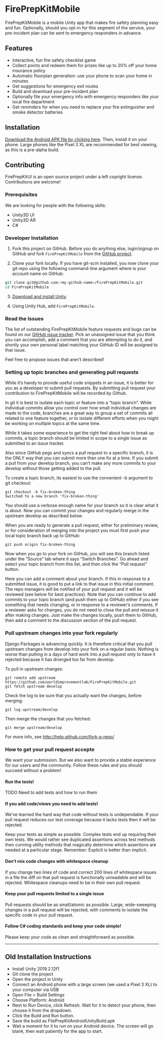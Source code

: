 # FirePrepKitMobile

FirePrepKitMobile is a mobile Unity app that makes fire safety planning easy and fun. Optionally, should you opt-in for this segment of the service, your pre-incident plan can be sent to emergency responders in advance.

## Features

- Interactive, fun fire safety checklist game
- Collect points and redeem them for prizes like up to 20% off your home insurance policy
- Automatic floorplan generation: use your phone to scan your home in minutes
- Get suggestions for emergency exit routes
- Build and download your pre-incident plan
- Optionally file your emergency info with emergency responders like your local fire department
- Get reminders for when you need to replace your fire extinguisher and smoke detector batteries

## Installation

[Download the Android APK file by clicking here](https://fireprepkit.s3-us-west-2.amazonaws.com/FirePrepKit.apk). Then, install it on your phone. Large phones like the Pixel 3 XL are recommended for best viewing, as this is a pre-alpha build.

## Contributing

FirePrepKitUI is an open source project under a left copright license. Contributions are welcome!

### Prerequisites

We are looking for people with the following skills:

- Unity3D UI
- Unity3D AR
- C#

### Developer Installation

1. Fork this project on GitHub. Before you do anything else, login/signup on GitHub and fork `FirePrepKitMobile` from the [GitHub project](https://github.com/worldimprovementlab/FirePrepKitMobile).

2. Clone your fork locally. If you have git-scm installed, you now clone your git repo using the following command-line argument where <my-github-name> is your account name on GitHub:

```bash
git clone git@github.com:<my-github-name>/FirePrepKitMobile.git
cd FirePrepKitMobile
```

3. [Download and install Unity](https://unity3d.com/get-unity/download).

4. Using Unity Hub, add `FirePrepKitMobile`.

### Read the Issues

The list of outstanding FirePrepKitMobile feature requests and bugs can be found on our [GitHub issue tracker](https://github.com/worldimprovementlab/FirePrepKitMobile/issues). Pick an unassigned issue that you think you can accomplish, add a comment that you are attempting to do it, and shortly your own personal label matching your GitHub ID will be assigned to that issue.

Feel free to propose issues that aren’t described!

### Setting up topic branches and generating pull requests

While it’s handy to provide useful code snippets in an issue, it is better for you as a developer to submit pull requests. By submitting pull request your contribution to FirePrepKitMobile will be recorded by Github.

In git it is best to isolate each topic or feature into a “topic branch”. While individual commits allow you control over how small individual changes are made to the code, branches are a great way to group a set of commits all related to one feature together, or to isolate different efforts when you might be working on multiple topics at the same time.

While it takes some experience to get the right feel about how to break up commits, a topic branch should be limited in scope to a single issue as submitted to an issue tracker.

Also since GitHub pegs and syncs a pull request to a specific branch, it is the ONLY way that you can submit more than one fix at a time. If you submit a pull from your develop branch, you can’t make any more commits to your develop without those getting added to the pull.

To create a topic branch, its easiest to use the convenient -b argument to git checkout:

```
git checkout -b fix-broken-thing
Switched to a new branch 'fix-broken-thing'
```

You should use a verbose enough name for your branch so it is clear what it is about. Now you can commit your changes and regularly merge in the upstream develop as described below.

When you are ready to generate a pull request, either for preliminary review, or for consideration of merging into the project you must first push your local topic branch back up to GitHub:

```
git push origin fix-broken-thing
```

Now when you go to your fork on GitHub, you will see this branch listed under the “Source” tab where it says “Switch Branches”. Go ahead and select your topic branch from this list, and then click the “Pull request” button.

Here you can add a comment about your branch. If this in response to a submitted issue, it is good to put a link to that issue in this initial comment. The repo managers will be notified of your pull request and it will be reviewed (see below for best practices). Note that you can continue to add commits to your topic branch (and push them up to GitHub) either if you see something that needs changing, or in response to a reviewer’s comments. If a reviewer asks for changes, you do not need to close the pull and reissue it after making changes. Just make the changes locally, push them to GitHub, then add a comment to the discussion section of the pull request.

### Pull upstream changes into your fork regularly

Django Packages is advancing quickly. It is therefore critical that you pull upstream changes from develop into your fork on a regular basis. Nothing is worse than putting in a days of hard work into a pull request only to have it rejected because it has diverged too far from develop.

To pull in upstream changes:

```
git remote add upstream https://github.com/worldimprovementlab/FirePrepKitMobile.git
git fetch upstream develop
```

Check the log to be sure that you actually want the changes, before merging:

```
git log upstream/develop
```

Then merge the changes that you fetched:

```
git merge upstream/develop
```

For more info, see http://help.github.com/fork-a-repo/

### How to get your pull request accepte

We want your submission. But we also want to provide a stable experience for our users and the community. Follow these rules and you should succeed without a problem!

#### Run the tests!

TODO Need to add tests and how to run them

#### If you add code/views you need to add tests!

We’ve learned the hard way that code without tests is undependable. If your pull request reduces our test coverage because it lacks tests then it will be rejected.

Keep your tests as simple as possible. Complex tests end up requiring their own tests. We would rather see duplicated assertions across test methods then cunning utility methods that magically determine which assertions are needed at a particular stage. Remember: Explicit is better than implicit.

#### Don’t mix code changes with whitespace cleanup

If you change two lines of code and correct 200 lines of whitespace issues in a file the diff on that pull request is functionally unreadable and will be rejected. Whitespace cleanups need to be in their own pull request.

#### Keep your pull requests limited to a single issue

Pull requests should be as small/atomic as possible. Large, wide-sweeping changes in a pull request will be rejected, with comments to isolate the specific code in your pull request.

#### Follow C# coding standards and keep your code simple!

Please keep your code as clean and straightforward as possible.

---

## Old Installation Instructions

- Install Unity 2019.2.12f1
- Git clone the project
- Open the project in Unity
- Connect an Android phone with a large screen (we used a Pixel 3 XL) to your computer via USB
- Open File > Build Settings
- Choose Platform: Android
- Next to Run Device, click Refresh. Wait for it to detect your phone, then choose it from the dropdown.
- Click the Build and Run button.
- Save the build as FilePrepKitAndroidUnityBuild.apk
- Wait a moment for it to run on your Android device. The screen will go blank, then wait patiently for the app to start.
